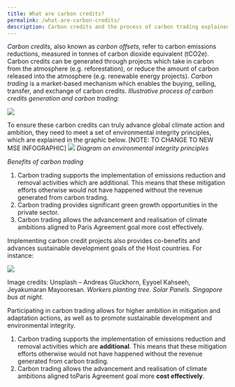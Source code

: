 ```yaml
---
title: What are carbon credits?
permalink: /what-are-carbon-credits/
description: Carbon credits and the process of carbon trading explained.
---
```

_Carbon credits,_ also known as _carbon offsets,_ refer to carbon emissions reductions, measured in tonnes of carbon dioxide equivalent (tCO2e). Carbon credits can be generated through projects which take in carbon from the atmosphere (e.g. reforestation), or reduce the amount of carbon released into the atmosphere (e.g. renewable energy projects). *Carbon trading* is a market-based mechanism which enables the buying, selling, transfer, and exchange of carbon credits. *Illustrative process of carbon credits generation and carbon trading:*

<img src="https://file.go.gov.sg/process808.png"> 

To ensure these carbon credits can truly advance global climate action and ambition, they need to meet a set of environmental integrity principles, which are explained in the graphic below.
[NOTE: TO CHANGE TO NEW MSE INFOGRAPHIC]
<img src="https://file.go.gov.sg/envintegrity808.png">
*Diagram on environmental integrity principles*

*Benefits of carbon trading*
1. Carbon trading supports the implementation of emissions reduction and removal activities which are additional. This means that these mitigation efforts otherwise would not have happened without the revenue generated from carbon trading.
2. Carbon trading provides significant green growth opportunities in the private sector.
3. Carbon trading allows the advancement and realisation of climate ambitions aligned to Paris Agreement goal more cost effectively.

Implementing carbon credit projects also provides co-benefits and advances sustainable development goals of the Host countries. For instance:

<img src="https://file.go.gov.sg/benefits808.png">

Image credits: Unsplash – Andreas Gluckhorn, Eyyoel Kahseeh, Jeyakumaran Mayooresan.
*Workers planting tree. Solar Panels. Singapore bus at night.*

Participating in carbon trading allows for higher ambition in mitigation and adaptation actions, as well as to promote sustainable development and environmental integrity.
1. Carbon trading supports the implementation of emissions reduction and removal
activities which are **additional**. This means that these mitigation efforts otherwise would
not have happened without the revenue generated from carbon trading.
2. Carbon trading allows the advancement and realisation of climate ambitions aligned toParis Agreement goal more **cost effectively**.